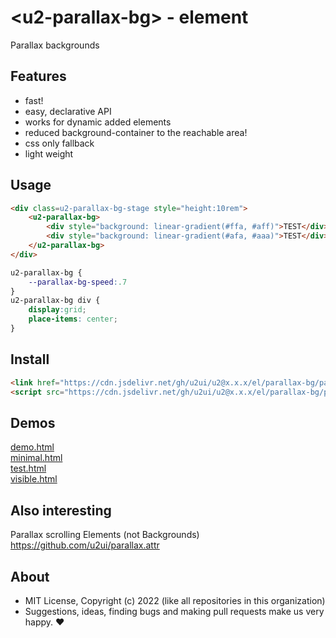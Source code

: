 # &lt;u2-parallax-bg&gt; - element
Parallax backgrounds

## Features

- fast!
- easy, declarative API
- works for dynamic added elements
- reduced background-container to the reachable area!
- css only fallback
- light weight

## Usage

```html
<div class=u2-parallax-bg-stage style="height:10rem">
    <u2-parallax-bg>
        <div style="background: linear-gradient(#ffa, #aff)">TEST</div>
        <div style="background: linear-gradient(#afa, #aaa)">TEST</div>
    </u2-parallax-bg>
</div>
```

```css
u2-parallax-bg {
    --parallax-bg-speed:.7
}
u2-parallax-bg div {
    display:grid;
    place-items: center;
}
```

## Install

```html
<link href="https://cdn.jsdelivr.net/gh/u2ui/u2@x.x.x/el/parallax-bg/parallax-bg.min.css" rel=stylesheet>
<script src="https://cdn.jsdelivr.net/gh/u2ui/u2@x.x.x/el/parallax-bg/parallax-bg.min.js" type=module async></script>
```

## Demos

[demo.html](http://gcdn.li/u2ui/u2@main/el/parallax-bg/tests/demo.html)  
[minimal.html](http://gcdn.li/u2ui/u2@main/el/parallax-bg/tests/minimal.html)  
[test.html](http://gcdn.li/u2ui/u2@main/el/parallax-bg/tests/test.html)  
[visible.html](http://gcdn.li/u2ui/u2@main/el/parallax-bg/tests/visible.html)  


## Also interesting

Parallax scrolling Elements (not Backgrounds)
https://github.com/u2ui/parallax.attr

## About

- MIT License, Copyright (c) 2022 <u2> (like all repositories in this organization) <br>
- Suggestions, ideas, finding bugs and making pull requests make us very happy. ♥

